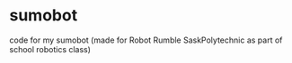 # sumobot
code for my sumobot (made for Robot Rumble SaskPolytechnic as part of school robotics class)
